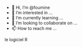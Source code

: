 - 👋 Hi, I’m @foumine
- 👀 I’m interested in ...
- 🌱 I’m currently learning ...
- 💞️ I’m looking to collaborate on ...
- 📫 How to reach me ...

<!---
foumine/foumine is a ✨ special ✨ repository because its `README.md` (this file) appears on your GitHub profile.
You can click the Preview link to take a look at your changes.
--->
le logiciel R
